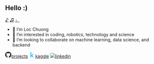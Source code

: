 ## Hello :)

[♪](https://www.youtube.com/watch?v=wThqaZYxu0M&list=RDN7TkK2joi4I&index=16)
[♫](https://www.youtube.com/watch?v=8dDIc6L1B_I&list=RDN7TkK2joi4I&index=8)
[♩](https://www.youtube.com/watch?v=OGsFFImOjnw)

- 👋 I’m Loc Chuong
- 👀 I’m interested in coding, robotics, technology and science
- 💞️ I’m looking to collaborate on machine learning, data science, and backend

<a href="https://github.com/iteam1"><img src='./assets/github.png' width='4%'>projects</a>
<a href="https://www.kaggle.com/locc7196"><img src='./assets/kaggle.png' width='4%'>kaggle</a>
<a href="https://www.linkedin.com/in/chuong-loc"><img src='https://raw.githubusercontent.com/rahuldkjain/github-profile-readme-generator/master/src/images/icons/Social/linked-in-alt.svg' width='4%'>linkedin</a>
<!--<a href="https://www.youtube.com/channel/UCiq2V2Pym7QD-o9LHFEFo9Q"><img src='./assets/youtube.png' width='4%'>channel</a>-->
<!-- <a href="https://locchuong96.github.io/resume/"><img src='./assets/cv.png' width='4%'>my cv</a> -->

